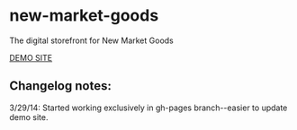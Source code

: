 new-market-goods
================

The digital storefront for New Market Goods

[DEMO SITE](http://urbanlaunchpad.github.io/new-market-goods/)

## Changelog notes:

3/29/14: Started working exclusively in gh-pages branch--easier to update demo site.
